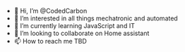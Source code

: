 - 👋 Hi, I’m @CodedCarbon
- 👀 I’m interested in all things mechatronic and automated
- 🌱 I’m currently learning JavaScript and IT
- 💞️ I’m looking to collaborate on Home assistant 
- 📫 How to reach me TBD

<!---
CodedCarbon/CodedCarbon is a ✨ special ✨ repository because its `README.md` (this file) appears on your GitHub profile.
You can click the Preview link to take a look at your changes.
--->
